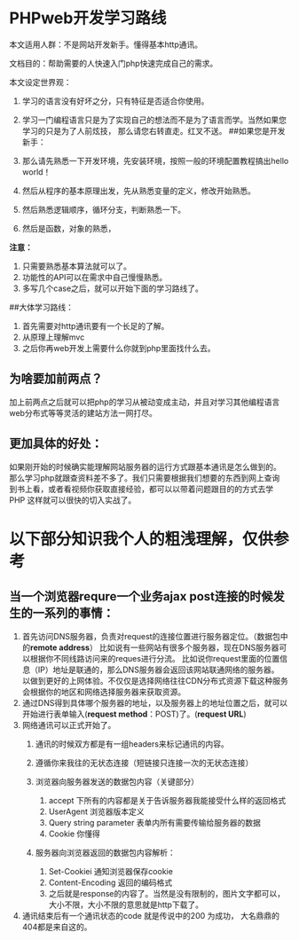 # PHPweb开发学习路线

本文适用人群：不是网站开发新手。懂得基本http通讯。

文档目的：帮助需要的人快速入门php快速完成自己的需求。

本文设定世界观：

1. 学习的语言没有好坏之分，只有特征是否适合你使用。
1. 学习一门编程语言只是为了实现自己的想法而不是为了语言而学。当然如果您学习的只是为了人前炫技，
    那么请您右转直走。红叉不送。
##如果您是开发新手：

1. 那么请先熟悉一下开发环境，先安装环境，按照一般的环境配置教程搞出hello world！
1. 然后从程序的基本原理出发，先从熟悉变量的定义，修改开始熟悉。
1. 然后熟悉逻辑顺序，循环分支，判断熟悉一下。
1. 然后是函数，对象的熟悉，

**注意：**

1. 只需要熟悉基本算法就可以了。
1. 功能性的API可以在需求中自己慢慢熟悉。
1. 多写几个case之后，就可以开始下面的学习路线了。


##大体学习路线：

1. 首先需要对http通讯要有一个长足的了解。
1. 从原理上理解mvc
1. 之后你再web开发上需要什么你就到php里面找什么去。

## 为啥要加前两点？

加上前两点之后就可以把php的学习从被动变成主动，并且对学习其他编程语言
web分布式等等灵活的建站方法一网打尽。

## 更加具体的好处：

如果刚开始的时候确实能理解网站服务器的运行方式跟基本通讯是怎么做到的。
那么学习php就跟查资料差不多了。我们只需要根据我们想要的东西到网上查询
到书上看，或者看视频你获取直接经验，都可以以带着问题跟目的的方式去学PHP
这样就可以很快的切入实战了。

# 以下部分知识我个人的粗浅理解，仅供参考

## 当一个浏览器requre一个业务ajax post连接的时候发生的一系列的事情：

1. 首先访问DNS服务器，负责对request的连接位置进行服务器定位。（数据包中的**remote address**）
    比如说有一些网站有很多个服务器，现在DNS服务器可以根据你不同线路访问来的reques进行分流。
    比如说你request里面的位置信息（IP）地址是联通的，那么DNS服务器会返回该网站联通网络的服务器。
    以做到更好的上网体验。不仅仅是选择网络往往CDN分布式资源下载这种服务会根据你的地区和网络选择服务器来获取资源。
1. 通过DNS得到具体哪个服务器的地址，以及服务器上的地址位置之后，就可以开始进行表单输入(**request method**：POST)了。(**request URL**)
1. 网络通讯可以正式开始了。
    1. 通讯的时候双方都是有一组headers来标记通讯的内容。
    1. 遵循你来我往的无状态连接（短链接只连接一次的无状态连接）
    1. 浏览器向服务器发送的数据包内容（关键部分）
        1. accept 下所有的内容都是关于告诉服务器我能接受什么样的返回格式
        1. UserAgent 浏览器版本定义
        1. Query string parameter 表单内所有需要传输给服务器的数据
        1. Cookie 你懂得

    1. 服务器向浏览器返回的数据包内容解析：
        1. Set-Cookiei 通知浏览器保存cookie
        1. Content-Encoding 返回的编码格式
        1. 之后就是response的内容了。当然是没有限制的，图片文字都可以，大小不限，大小不限的意思就是http下载了。
1. 通讯结束后有一个通讯状态的code 就是传说中的200 为成功， 大名鼎鼎的404都是来自这的。


